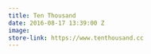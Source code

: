 ```yaml
---
title: Ten Thousand
date: 2016-08-17 13:39:00 Z
image: 
store-link: https://www.tenthousand.cc
---
```


